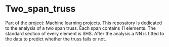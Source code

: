 # Two_span_truss
Part of the project: Machine learning projects. This reposatory is dedicated to the analysis of a two span truss. Each span contains 11 elements. The standard section of every element is SHS. After the analysis a NN is fitted to the data to predict whether the truss fails or not.
